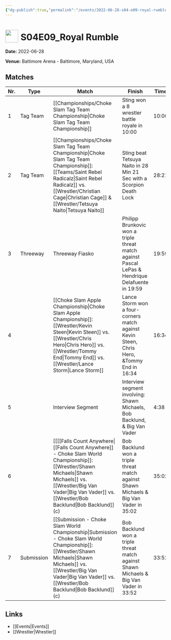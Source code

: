 ```yaml
---
{"dg-publish":true,"permalink":"/events/2022-06-28-s04-e09-royal-rumble/","title":"S04E09_Royal Rumble","noteIcon":"","created":"2025-09-01T21:42:44.984+02:00"}
---
```



# <img src="z_Images/ChokeSlam.png" width="40" style="vertical-align:bottom; margin-right:8px;">**S04E09_Royal Rumble**

**Date:** 2022-06-28

**Venue:** Baltimore Arena - Baltimore, Maryland, USA

## Matches

| Nr. | Type | Match | Finish | Time | Rating | Score |
|-----|------|-------|--------|------|--------|-------|
| 1 | Tag Team | [[Championships/Choke Slam Tag Team Championship\|Choke Slam Tag Team Championship]] | Sting  won a 8 wrestler battle royale in  10:00 | 10:00 | ★★★ | 71 |
| 2 | Tag Team | [[Championships/Choke Slam Tag Team Championship\|Choke Slam Tag Team Championship]]: [[Teams/Saint Rebel Radicalz\|Saint Rebel Radicalz]] vs. [[Wrestler/Christian Cage\|Christian Cage]] & [[Wrestler/Tetsuya Naito\|Tetsuya Naito]] | Sting  beat Tetsuya Naito in 28 Min 21 Sec with a Scorpion Death Lock | 28:21 | ★★★3/4 | 81 |
| 3 | Threeway | Threeway Fiasko | Philipp Brunkovic won a triple threat match against Pascal LePas & Hendrique Delafuente in  19:59 | 19:59 | ★★★★1/2 | 93 |
| 4 |  | [[Choke Slam Apple Championship\|Choke Slam Apple Championship]]: [[Wrestler/Kevin Steen\|Kevin Steen]] vs. [[Wrestler/Chris Hero\|Chris Hero]] vs. [[Wrestler/Tommy End\|Tommy End]] vs. [[Wrestler/Lance Storm\|Lance Storm]] | Lance Storm won a four-corners match against Kevin Steen, Chris Hero, &Tommy End in  16:34 | 16:34 | ★★★1/2 | 79 |
| 5 |  | Interview Segment | Interview segment involving: Shawn Michaels,  Bob Backlund, & Big Van Vader | 4:38 | ★★★★1/2 | 92 |
| 6 |  | [[[[Falls Count Anywhere\|[[Falls Count Anywhere]] - Choke Slam World Championship]]: [[Wrestler/Shawn Michaels\|Shawn Michaels]] vs. [[Wrestler/Big Van Vader\|Big Van Vader]] vs. [[Wrestler/Bob Backlund\|Bob Backlund]] (c) | Bob Backlund won a triple threat match against Shawn Michaels & Big Van Vader in  35:02 | 35:02 | ★★★★1/2 | 94 |
| 7 | Submission | [[Submission - Choke Slam World Championship\|Submission - Choke Slam World Championship]]: [[Wrestler/Shawn Michaels\|Shawn Michaels]] vs. [[Wrestler/Big Van Vader\|Big Van Vader]] vs. [[Wrestler/Bob Backlund\|Bob Backlund]] (c) | Bob Backlund won a triple threat match against Shawn Michaels & Big Van Vader in  33:52 | 33:52 | ★★★★3/4 | 99 |

## Links
- [[Events\|Events]]
- [[Wrestler\|Wrestler]]
